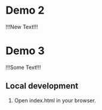 # Demo 2
!!!New Text!!!
# Demo 3
!!!Some Text!!!

## Local development

1. Open index.html in your browser.
